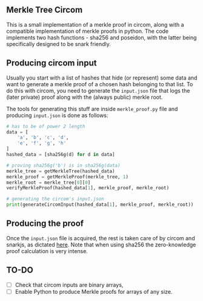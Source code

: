 ## Merkle Tree Circom
This is a small implementation of a merkle proof in circom, 
along with a compatible implementation of merkle proofs in python.
The code implements two hash functions - sha256 and poseidon,
with the latter being specifically designed to be snark friendly.

## Producing circom input
Usually you start with a list of hashes that hide (or represent) some data
and want to generate a merkle proof of a chosen hash belonging to that list.
To do this with circom, you need to generate the `input.json` file that 
logs the (later private) proof along with the (always public) merkle root.

The tools for generating this stuff are inside `merkle_proof.py` file and
producing `input.json` is done as follows:
```python
# has to be of power 2 length
data = [
    'a', 'b', 'c', 'd',
    'e', 'f', 'g', 'h'
]
hashed_data = [sha256g(d) for d in data]

# proving sha256g('b') is in sha256g(data)
merkle_tree = getMerkleTree(hashed_data)
merkle_proof = getMerkleProof(merkle_tree, 1)
merkle_root = merkle_tree[0][0]
verifyMerkleProof(hashed_data[1], merkle_proof, merkle_root)

# generating the circom's input.json
print(generateCircomInput(hashed_data[1], merkle_proof, merkle_root))
```

## Producing the proof
Once the `input.json` file is acquired, the rest is taken care of by
circom and snarkjs, as dictated [here](https://github.com/iden3/snarkjs#guide).
Note that when using sha256 the zero-knowledge proof calculation is very intense.

## TO-DO
- [ ] Check that circom inputs are binary arrays,
- [ ] Enable Python to produce Merkle proofs for arrays of any size.